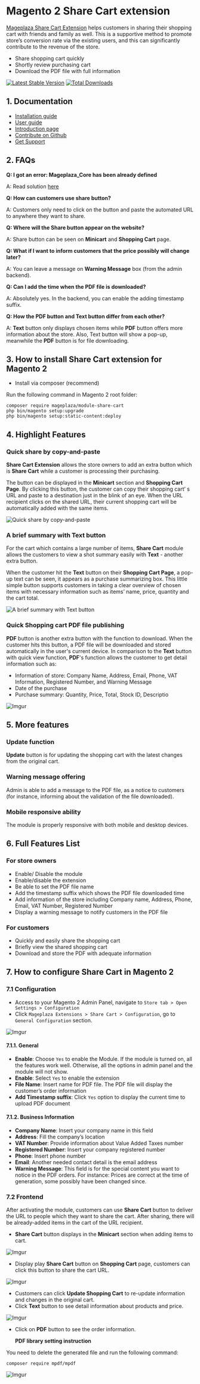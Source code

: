 # Magento 2 Share Cart extension

[Mageplaza Share Cart Extension](https://www.mageplaza.com/magento-2-share-cart/) helps customers in sharing their shopping cart with friends and family as well. This is a supportive method to promote store’s conversion rate via the existing users, and this can significantly contribute to the revenue of the store.

- Share shopping cart quickly 
- Shortly review purchasing cart
- Download the PDF file with full information

[![Latest Stable Version](https://poser.pugx.org/mageplaza/module-share-cart/v/stable)](https://packagist.org/packages/mageplaza/module-share-cart)
[![Total Downloads](https://poser.pugx.org/mageplaza/module-share-cart/downloads)](https://packagist.org/packages/mageplaza/module-share-cart)

## 1. Documentation

- [Installation guide](https://www.mageplaza.com/install-magento-2-extension/)
- [User guide](https://docs.mageplaza.com/share-cart/index.html)
- [Introduction page](http://www.mageplaza.com/magento-2-share-cart/)
- [Contribute on Github](https://github.com/mageplaza/magento-2-share-cart)
- [Get Support](https://github.com/mageplaza/magento-2-share-cart/issues)

## 2. FAQs

**Q: I got an error: Mageplaza_Core has been already defined**

A: Read solution [here](https://github.com/mageplaza/module-core/issues/3)

**Q: How can customers use share button?** 

A: Customers only need to click on the button and paste the automated URL to anywhere they want to share.  

**Q: Where will the Share button appear on the website?**

A: Share button can be seen on **Minicart** and **Shopping Cart** page. 

**Q: What if I want to inform customers that the price possibly will change later?**

A: You can leave a message on **Warning Message** box (from the admin backend).

**Q: Can I add the time when the PDF file is downloaded?** 

A: Absolutely yes. In the backend, you can enable the adding timestamp suffix.

**Q: How the PDF button and Text button differ from each other?**

A: **Text** button only displays chosen items while **PDF** button offers more information about the store. Also, Text button will show a pop-up, meanwhile the **PDF** button is for file downloading.

## 3. How to install Share Cart extension for Magento 2

- Install via composer (recommend)

Run the following command in Magento 2 root folder:

```
composer require mageplaza/module-share-cart
php bin/magento setup:upgrade
php bin/magento setup:static-content:deploy
```

## 4. Highlight Features

### Quick share by copy-and-paste 

**Share Cart Extension** allows the store owners to add an extra button which is **Share Cart** while a customer is processing their purchasing.

The button can be displayed in the **Minicart** section and **Shopping Cart Page**. By clicking this button, the customer can copy their shopping cart’ s URL and paste to a destination just in the blink of an eye. When the URL recipient clicks on the shared URL, their current shopping cart will be automatically added with the same items.

![Quick share by copy-and-paste](https://i.imgur.com/GO16T9C.png)

### A brief summary with Text button 

For the cart which contains a large number of items, **Share Cart** module allows the customers to view a shot summary easily with **Text** - another extra button.

When the customer hit the **Text** button on their **Shopping Cart Page**, a pop-up text can be seen, it appears as a purchase summarizing box.
This little simple button supports customers in taking a clear overview of chosen items with necessary information such as items’ name, price, quantity and the cart total.

![A brief summary with Text button](https://i.imgur.com/HpEIKl6.png)

### Quick Shopping cart PDF file publishing

**PDF** button is another extra button with the function to download. When the customer hits this button, a PDF file will be downloaded and stored automatically in the user's current device. In comparison to the **Text** button with quick view function, **PDF**'s function allows the customer to get detail information such as:
- Information of store: Company Name, Address, Email, Phone, VAT Information, Registered Number, and Warning Message
- Date of the purchase
- Purchase summary: Quantity, Price, Total, Stock ID, Descriptio

![Imgur](https://i.imgur.com/mLNOyd8.png)

## 5. More features

### Update function 

**Update** button is for updating the shopping cart with the latest changes from the original cart. 

### Warning message offering

Admin is able to add a message to the PDF file, as a notice to customers (for instance, informing about the validation of the file downloaded). 

### Mobile responsive ability

The module is properly responsive with both mobile and desktop devices.

## 6. Full Features List

### For store owners
- Enable/ Disable the module
- Enable/disable the extension
- Be able to set the PDF file name
- Add the timestamp suffix which shows the PDF file downloaded time
- Add information of the store including Company name, Address, Phone, Email, VAT Number, Registered Number
- Display a warning message to notify customers in the PDF file 

### For customers
- Quickly and easily share the shopping cart
- Briefly view the shared shopping cart
- Download and store the PDF with adequate information

## 7. How to configure Share Cart in Magento 2

### 7.1 Configuration

- Access to your Magento 2 Admin Panel, navigate to `Store tab > Open Settings > Configuration `
- Click `Mageplaza Extensions > Share Cart > Configuration`, go to `General Configuration` section.

![Imgur](https://i.imgur.com/CwdqEgU.png)

#### 7.1.1. General

- **Enable**: Choose `Yes` to enable the Module. If the module is turned on, all the features work well. Otherwise, all the options in admin panel and the module will not show. 
- **Enable**: Select `Yes` to enable the extension
- **File Name**: Insert name for PDF file. The PDF file will display the customer’s order information
- **Add Timestamp suffix**: Click `Yes` option to display the current time to upload PDF document
 
#### 7.1.2. Business Information

- **Company Name**: Insert your company name in this field
- **Address**: Fill the company’s location
- **VAT Number**: Provide information about Value Added Taxes number
- **Registered Number**: Insert your company registered number
- **Phone**: Insert phone number
- **Email**: Another needed contact detail is the email address
- **Warning Message**: This field is for the special content you want to notice in the PDF orders. For instance: Prices are correct at the time of generation, some possibly have been changed since.


### 7.2 Frontend

After activating the module, customers can use **Share Cart** button to deliver the URL to people which they want to share the cart. After sharing, there will be already-added items in the cart of the URL recipient. 

- **Share Cart** button displays in the **Minicart** section when adding items to cart.

![Imgur](https://i.imgur.com/eHIz44c.png)

- Display play **Share Cart** button on **Shopping Cart** page, customers can click this button to share the cart URL.

![Imgur](https://i.imgur.com/CeJ3eXe.png)

  - Customers can click **Update Shopping Cart** to re-update information and changes in the original cart.
  - Click **Text** button to see detail information about products and price.
  
  ![Imgur](https://i.imgur.com/ioURPW6.png)
  
  - Click on **PDF** button to see the order information.
    
    **PDF library setting instruction**
    
You need to delete the generated file and run the following command:

`
composer require mpdf/mpdf
`

![Imgur](https://i.imgur.com/9pOaeMf.png)
